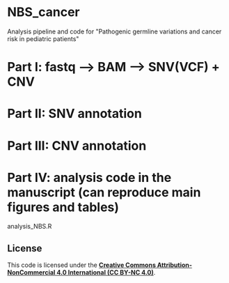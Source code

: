 # NBS_cancer
Analysis pipeline and code for "Pathogenic germline variations and cancer risk in pediatric patients"

# Part I: fastq --> BAM --> SNV(VCF) + CNV


# Part II: SNV annotation


# Part III: CNV annotation


# Part IV: analysis code in the manuscript (can reproduce main figures and tables)
analysis_NBS.R

## License  
This code is licensed under the **[Creative Commons Attribution-NonCommercial 4.0 International (CC BY-NC 4.0)](https://creativecommons.org/licenses/by-nc/4.0/)**.
